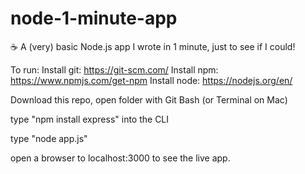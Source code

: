 # node-1-minute-app
:coffee: A (very) basic Node.js app I wrote in 1 minute, just to see if I could!

To run: 
Install git: https://git-scm.com/
Install npm: https://www.npmjs.com/get-npm
Install node: https://nodejs.org/en/

Download this repo, open folder with Git Bash (or Terminal on Mac)

type "npm install express" into the CLI

type "node app.js"

open a browser to localhost:3000 to see the live app.
